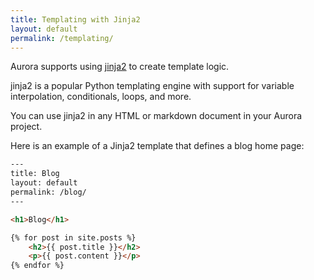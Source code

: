 ```yaml
---
title: Templating with Jinja2
layout: default
permalink: /templating/
---
```


Aurora supports using [jinja2](https://jinja.palletsprojects.com/en/3.1.x/) to create template logic.

jinja2 is a popular Python templating engine with support for variable interpolation, conditionals, loops, and more.

You can use jinja2 in any HTML or markdown document in your Aurora project.

Here is an example of a Jinja2 template that defines a blog home page:

```html
---
title: Blog
layout: default
permalink: /blog/
---

<h1>Blog</h1>

{% for post in site.posts %}
    <h2>{{ post.title }}</h2>
    <p>{{ post.content }}</p>
{% endfor %}
```
